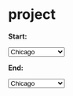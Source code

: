 # project
<div>

<strong>Start: </strong>

<select id="start" onchange="calcRoute();">

  <option value="chicago, il">Chicago</option>

  <option value="st louis, mo">St Louis</option>

  <option value="joplin, mo">Joplin, MO</option>

  <option value="oklahoma city, ok">Oklahoma City</option>

  <option value="amarillo, tx">Amarillo</option>

  <option value="gallup, nm">Gallup, NM</option>

  <option value="flagstaff, az">Flagstaff, AZ</option>

  <option value="winona, az">Winona</option>

  <option value="kingman, az">Kingman</option>

  <option value="barstow, ca">Barstow</option>

  <option value="san bernardino, ca">San Bernardino</option>

  <option value="los angeles, ca">Los Angeles</option>

</select>

<strong>End: </strong>

<select id="end" onchange="calcRoute();">

  <option value="chicago, il">Chicago</option>

  <option value="st louis, mo">St Louis</option>

  <option value="joplin, mo">Joplin, MO</option>

  <option value="oklahoma city, ok">Oklahoma City</option>

  <option value="amarillo, tx">Amarillo</option>

  <option value="gallup, nm">Gallup, NM</option>

  <option value="flagstaff, az">Flagstaff, AZ</option>

  <option value="winona, az">Winona</option>

  <option value="kingman, az">Kingman</option>

  <option value="barstow, ca">Barstow</option>

  <option value="san bernardino, ca">San Bernardino</option>

  <option value="los angeles, ca">Los Angeles</option>

</select>
</div>



 <script src="https://maps.googleapis.com/maps/api/js?key=AIzaSyC68rVKtnMXyFhH_S6jUtn9evJ51Yv3kVA&signed_in=true&callback=initMap"

        async defer></script>

<!-- <script src="https://maps.googleapis.com/maps/api/js?key=AIzaSyDVY9Uih2y2p8Uah4i0NuJBSRFVH1ibQPQ&signed_in=true&callback=initialize"

        async defer></script> -->

<script>





var directionsDisplay;

var map;



function initialize() {

  directionsDisplay = new google.maps.DirectionsRenderer();

  var chicago = new google.maps.LatLng(41.850033, -87.6500523);

  var mapOptions = {

    zoom:7,

    center: chicago

  }

  map = new google.maps.Map(document.getElementById("map"), mapOptions);

  directionsDisplay.setMap(map);

}



function calcRoute() {

  var start = document.getElementById("start").value;

  var end = document.getElementById("end").value;

  var request = {

    origin:start,

    destination:end,

    travelMode: google.maps.TravelMode.DRIVING

  };

  directionsService.route(request, function(result, status) {

    if (status == google.maps.DirectionsStatus.OK) {

      directionsDisplay.setDirections(result);

    }

  });

}

</script>



 
